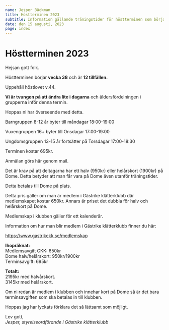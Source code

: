 ```yaml
---
name: Jesper Bäckman
title: Höstterminen 2023
subtitle: Information gällande träningstider för höstterminen som börjar vecka 38.
date: den 15 augusti, 2023
page: index
---
```


# Höstterminen 2023

Hejsan gott folk.

Höstterminen börjar **vecka 38** och är **12 tillfällen.**

Uppehåll höstlovet v.44. 

**Vi är tvungen på att ändra lite i dagarna** och åldersfördelningen i grupperna inför denna termin. 

Hoppas ni har överseende med detta. 

Barngruppen 8-12 år byter till måndagar 18:00-19:00

Vuxengruppen 16+ byter till Onsdagar 17:00-19:00

Ungdomsgruppen 13-15 år fortsätter på Torsdagar 17:00-18:30

Terminen kostar 695kr. 

Anmälan görs här genom mail. 

Det är krav på att deltagarna har ett halv (950kr) eller helårskort (1900kr) på Dome. Detta betyder att man får vara på Dome även utanför träningstider. 

Detta betalas till Dome på plats. 

Detta pris gäller om man är medlem i Gästrike klätterklubb där medlemskapet kostar 650kr. Annars är priset det dubbla för halv och helårskort på Dome. 

Medlemskap i klubben gäller för ett kalenderår.

Information om hur man blir medlem i Gästrike klätterklubb finner du här:

https://www.gastrikekk.se/medlemskap


**Ihopräknat:** \
Medlemsavgift GKK: 650kr\
Dome halv/helårskort: 950kr/1900kr\
Terminsavgift: 695kr

**Totalt:** \
2195kr med halvårskort. \
3145kr med helårskort.

Om ni redan är medlem i klubben och innehar kort på Dome så är det bara terminsavgiften som ska betalas in till klubben. 

Hoppas jag har lyckats förklara det så lättsamt som möjligt.

Lev gott,\
*Jesper, styrelseordförande i Gästrike klätterklubb*
